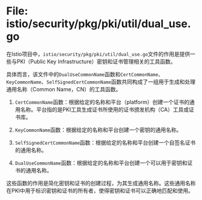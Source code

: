 # File: istio/security/pkg/pki/util/dual_use.go

在Istio项目中，`istio/security/pkg/pki/util/dual_use.go`文件的作用是提供一些与PKI（Public Key Infrastructure）密钥和证书管理相关的工具函数。

具体而言，该文件中的`DualUseCommonName`函数和`CertCommonName`、`KeyCommonName`、`SelfSignedCertCommonName`函数共同构成了一组用于生成和处理通用名称（Common Name，CN）的工具函数。

1. `CertCommonName`函数：根据给定的名称和平台（platform）创建一个证书的通用名称。平台指的是PKI工具生成证书所使用的证书颁发机构（CA）工具或证书库。

2. `KeyCommonName`函数：根据给定的名称和平台创建一个密钥的通用名称。

3. `SelfSignedCertCommonName`函数：根据给定的名称和平台创建一个自签名证书的通用名称。

4. `DualUseCommonName`函数：根据给定的名称和平台创建一个可以用于密钥和证书的通用名称。

这些函数的作用是简化密钥和证书的创建过程，为其生成通用名称。这些通用名称在PKI中用于标识密钥和证书的所有者，使得密钥和证书可以正确地匹配和使用。

